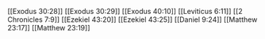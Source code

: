 [[Exodus 30:28]]
[[Exodus 30:29]]
[[Exodus 40:10]]
[[Leviticus 6:11]]
[[2 Chronicles 7:9]]
[[Ezekiel 43:20]]
[[Ezekiel 43:25]]
[[Daniel 9:24]]
[[Matthew 23:17]]
[[Matthew 23:19]]
